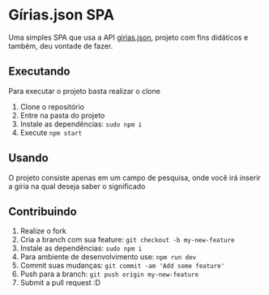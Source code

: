 # Gírias.json SPA

Uma simples SPA que usa a API [girias.json](https://github.com/kvnol/girias.json), projeto com fins didáticos e também, deu vontade de fazer.

## Executando

Para executar o projeto basta realizar o clone

1. Clone o repositório
2. Entre na pasta do projeto
3. Instale as dependências: `sudo npm i` 
3. Execute `npm start`

## Usando

O projeto consiste apenas em um campo de pesquisa, onde você irá inserir a gíria na qual deseja saber o significado

## Contribuindo

1. Realize o fork
2. Cria a branch com sua feature: `git checkout -b my-new-feature`
3. Instale as dependências: `sudo npm i`
4. Para ambiente de desenvolvimento use: `npm run dev`
5. Commit suas mudanças: `git commit -am 'Add some feature'`
6. Push para a branch: `git push origin my-new-feature`
5. Submit a pull request :D

